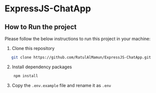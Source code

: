 # ExpressJS-ChatApp

## How to Run the project

Please follow the below instructions to run this project in your machine:

1. Clone this repository

```sh
   git clone https://github.com/RatulAlMamun/ExpressJS-ChatApp.git
```

2. Install dependency packages

```sh
    npm install
```

3. Copy the `.env.example` file and rename it as `.env`
